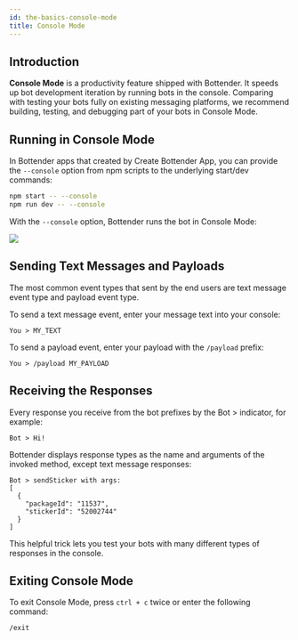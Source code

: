 ```yaml
---
id: the-basics-console-mode
title: Console Mode
---
```


## Introduction

**Console Mode** is a productivity feature shipped with Bottender. It speeds up bot development iteration by running bots in the console. Comparing with testing your bots fully on existing messaging platforms, we recommend building, testing, and debugging part of your bots in Console Mode.

## Running in Console Mode

In Bottender apps that created by Create Bottender App, you can provide the `--console` option from npm scripts to the underlying start/dev commands:

```sh
npm start -- --console
npm run dev -- --console
```

With the `--console` option, Bottender runs the bot in Console Mode:

![](https://user-images.githubusercontent.com/3382565/67745487-57991c80-fa5f-11e9-8eb7-9e4144df9e73.png)

## Sending Text Messages and Payloads

The most common event types that sent by the end users are text message event type and payload event type.

To send a text message event, enter your message text into your console:

```
You > MY_TEXT
```

To send a payload event, enter your payload with the `/payload` prefix:

```
You > /payload MY_PAYLOAD
```

## Receiving the Responses

Every response you receive from the bot prefixes by the Bot > indicator, for example:

```
Bot > Hi!
```

Bottender displays response types as the name and arguments of the invoked method, except text message responses:

```
Bot > sendSticker with args:
[
  {
    "packageId": "11537",
    "stickerId": "52002744"
  }
]
```

This helpful trick lets you test your bots with many different types of responses in the console.

## Exiting Console Mode

To exit Console Mode, press `ctrl + c` twice or enter the following command:

```
/exit
```
